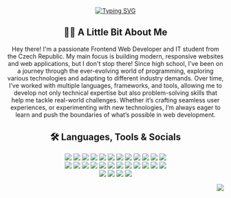 <div align="center">
  <a href="https://git.io/typing-svg"><img src="https://readme-typing-svg.herokuapp.com?font=JetBrains+Mono&weight=600&duration=2500&center=true&vCenter=true&multiline=true&repeat=false&width=450&height=60&lines=Hi%F0%9F%91%8B+I'm+Ale%C5%A1+Urb%C3%A1nek;Welcome+to+my+school+project+archive" alt="Typing SVG" /></a>
</div>

<div align="center">
  <h2>👨‍💻 A Little Bit About Me</h2>
  <p>
    Hey there! I'm a passionate Frontend Web Developer and IT student from the Czech Republic. 
    My main focus is building modern, responsive websites and web applications, but I don't stop there! 
    Since high school, I’ve been on a journey through the ever-evolving world of programming, 
    exploring various technologies and adapting to different industry demands. 
    Over time, I’ve worked with multiple languages, frameworks, and tools, allowing me to develop not only technical expertise 
    but also problem-solving skills that help me tackle real-world challenges.
    Whether it’s crafting seamless user experiences, or experimenting with new technologies, 
    I’m always eager to learn and push the boundaries of what’s possible in web development.
  </p>
</div>
<!-- 
<div align="center">
  <picture>
    <source media="(prefers-color-scheme: dark)" srcset="https://raw.githubusercontent.com/CmdCV/CmdCV/output/github-contribution-grid-snake-dark.svg" />
    <source media="(prefers-color-scheme: light)" srcset="https://raw.githubusercontent.com/CmdCV/CmdCV/output/github-contribution-grid-snake.svg" />
    <img alt="github-snake" src="https://raw.githubusercontent.com/CmdCV/CmdCV/output/github-contribution-grid-snake.svg" />
  </picture>
</div>
</br>
-->
<div align="center">
  <h2>🛠️ Languages, Tools & Socials</h2>
  <img src="https://skillicons.dev/icons?i=html" />
  <img src="https://skillicons.dev/icons?i=css" />
  <img src="https://skillicons.dev/icons?i=js" />
  <img src="https://skillicons.dev/icons?i=ts" />
  <img src="https://skillicons.dev/icons?i=scss" />
  <img src="https://skillicons.dev/icons?i=angular" />
  <img src="https://skillicons.dev/icons?i=nodejs" />
  <img src="https://skillicons.dev/icons?i=firebase" />
  <img src="https://skillicons.dev/icons?i=java" />
  <img src="https://skillicons.dev/icons?i=python" />
  <img src="https://skillicons.dev/icons?i=c" />
  <img src="https://skillicons.dev/icons?i=cpp" />
  </br>  
  <img src="https://skillicons.dev/icons?i=apple" />  
  <img src="https://skillicons.dev/icons?i=ubuntu" />  
  <img src="https://skillicons.dev/icons?i=git" />
  <a href="https://github.com/CmdCV" target="_blank"><img src="https://skillicons.dev/icons?i=github" /></a>
  <a href="https://gitlab.com/ales.urbanek" target="_blank"><img src="https://skillicons.dev/icons?i=gitlab" /></a>
  <img src="https://skillicons.dev/icons?i=vscode" />
  <a href="https://jetbrains.com/idea" target="_blank"><img src="https://skillicons.dev/icons?i=idea" /></a>
  <a href="https://jetbrains.com/clion" target="_blank"><img src="https://skillicons.dev/icons?i=clion" /></a>
  <a href="https://jetbrains.com/pycharm" target="_blank"><img src="https://skillicons.dev/icons?i=pycharm" /></a>
  <a href="https://jetbrains.com/webstorm" target="_blank"><img src="https://skillicons.dev/icons?i=webstorm" /></a>
  <a href="https://jetbrains.com/phpstorm" target="_blank"><img src="https://skillicons.dev/icons?i=phpstorm" /></a>
  <img src="https://skillicons.dev/icons?i=notion" />
  </br>  
  <a href="https://instagram.com/ales_urbanek_" target="_blank"><img src="https://skillicons.dev/icons?i=instagram" /></a>
  <a href="https://discordapp.com/users/388703368006205440" target="_blank"><img src="https://skillicons.dev/icons?i=discord" /></a>
  <a href="https://x.com/cmd_cv" target="_blank"><img src="https://skillicons.dev/icons?i=twitter" /></a>
  <a href="https://www.linkedin.com/in/ales-urbanek" target="_blank"><img src="https://skillicons.dev/icons?i=linkedin" /></a>
</div>
<p align="end"> 
  <img src="https://visitor-badge.laobi.icu/badge?page_id=cmdcv.cmdcv" />
  <!--<img src="https://profile-counter.glitch.me/cmdcv/count.svg" alt="Visitor's Count" />-->
</p>
